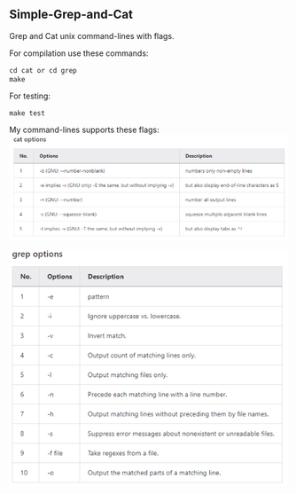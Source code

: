 ## Simple-Grep-and-Cat

Grep and Cat unix command-lines with flags.

For compilation use these commands:
```
cd cat or cd grep
make
```

For testing:
```
make test
```

My command-lines supports these flags:
![Cat](/images/cat.png)

![Grep](/images/grep.png)